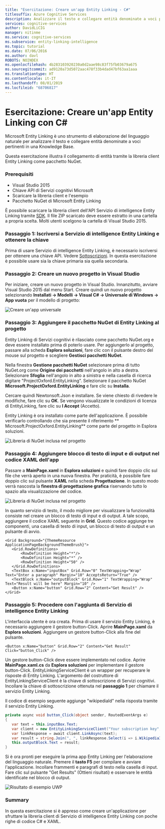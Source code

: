 ```yaml
---
title: "Esercitazione: Creare un'app Entity Linking - C#"
titlesuffix: Azure Cognitive Services
description: Analizzare il testo e collegare entità denominate a voci pertinenti in una Knowledge Base tramite l'API Entity Linking.
services: cognitive-services
author: DavidLiCIG
manager: nitinme
ms.service: cognitive-services
ms.subservice: entity-linking-intelligence
ms.topic: tutorial
ms.date: 07/06/2016
ms.author: davl
ROBOTS: NOINDEX
ms.openlocfilehash: 4b283103920230a0d2aae98c83f75fb03679a675
ms.sourcegitcommit: ad9120a73d5072aac478f33b4dad47bf63aa1aaa
ms.translationtype: HT
ms.contentlocale: it-IT
ms.lasthandoff: 08/01/2019
ms.locfileid: "68706817"
---
```

# <a name="tutorial-build-an-entity-linking-app-with-c"></a>Esercitazione: Creare un'app Entity Linking con C#

Microsoft Entity Linking è uno strumento di elaborazione del linguaggio naturale per analizzare il testo e collegare entità denominate a voci pertinenti in una Knowledge Base. 

Questa esercitazione illustra il collegamento di entità tramite la libreria client Entity Linking come pacchetto NuGet. 

### <a name="Prerequisites">Prerequisiti</a>

- Visual Studio 2015
- Chiave API di Servizi cognitivi Microsoft
- Scaricare la libreria client e l'esempio
- Pacchetto NuGet di Microsoft Entity Linking

È possibile scaricare la libreria client dell'API Servizio di intelligence Entity Linking tramite [SDK](https://www.github.com/microsoft/cognitive-entitylinking-windows). Il file ZIP scaricato deve essere estratto in una cartella a propria scelta. Molti utenti scelgono la cartella di Visual Studio 2015.

### <a name="step-1-subscribe-entity-linking-intelligence-service-and-get-your-own-key">Passaggio 1: Iscriversi a Servizio di intelligence Entity Linking e ottenere la chiave</a>
Prima di usare Servizio di intelligence Entity Linking, è necessario iscriversi per ottenere una chiave API. Vedere [Sottoscrizioni](https://www.microsoft.com/cognitive-services/en-us/sign-up). In questa esercitazione è possibile usare sia la chiave primaria sia quella secondaria.

### <a name="step-2-create-a-new-project-in-visual-studio"> Passaggio 2: Creare un nuovo progetto in Visual Studio</a>

Per iniziare, creare un nuovo progetto in Visual Studio. Innanzitutto, avviare Visual Studio 2015 dal menu Start. Creare quindi un nuovo progetto selezionando **Installati → Modelli → Visual C# → Universale di Windows → App vuota** per il modello di progetto:

 ![Creare un'app universale](./Images/CreateUWP.png)

### <a name="step-3-add-the-entity-linking-nuget-package-to-your-project">Passaggio 3: Aggiungere il pacchetto NuGet di Entity Linking al progetto</a>

Entity Linking di Servizi cognitivi è rilasciato come pacchetto NuGet.org e deve essere installato prima di poterlo usare.
Per aggiungerlo al progetto, passare alla scheda **Esplora soluzioni**, fare clic con il pulsante destro del mouse sul progetto e scegliere **Gestisci pacchetti NuGet**.

Nella finestra **Gestione pacchetti NuGet** selezionare prima di tutto NuGet.org come **Origine dei pacchetti** nell'angolo in alto a destra. Selezionare **Sfoglia** nell'angolo in alto a sinistra e nella casella di ricerca digitare "ProjectOxford.EntityLinking". Selezionare il pacchetto NuGet **Microsoft.ProjectOxford.EntityLinking** e fare clic su **Installa**.

Cercare quindi Newtonsoft.Json e installare. Se viene chiesto di rivedere le modifiche, fare clic su **OK**. Se vengono visualizzate le condizioni di licenza di EntityLinking, fare clic su **I Accept** (Accetto).

Entity Linking è ora installato come parte dell'applicazione. È possibile verificarlo controllando che sia presente il riferimento ** Microsoft.ProjectOxford.EntityLinking** come parte del progetto in Esplora soluzioni.

 ![Libreria di NuGet inclusa nel progetto](./Images/NugetLibraryInProject.png)
 
### <a name="step-4-add-an-input-and-output-text-block-to-your-apps-xaml">Passaggio 4: Aggiungere blocco di testo di input e di output nel codice XAML dell'app</a>
Passare a **MainPage.xaml** in **Esplora soluzioni** e quindi fare doppio clic sul file che verrà aperto in una nuova finestra. Per praticità, è possibile fare doppio clic sul pulsante **XAML** nella scheda **Progettazione**. In questo modo verrà nascosta la **finestra di progettazione grafica** riservando tutto lo spazio alla visualizzazione del codice.

 ![Libreria di NuGet inclusa nel progetto](./Images/UWPMainPage.png)
 
In quanto servizio di testo, il modo migliore per visualizzare la funzionalità consiste nel creare un blocco di testo di input e di output. A tale scopo, aggiungere il codice XAML seguente in **Grid**. Questo codice aggiunge tre componenti, una casella di testo di input, un blocco di testo di output e un pulsante di avvio.
 
 ```XAML
 <Grid Background="{ThemeResource ApplicationPageBackgroundThemeBrush}">
    <Grid.RowDefinitions>
        <RowDefinition Height="*"/>
        <RowDefinition Height="*" />
        <RowDefinition Height="50" />
    </Grid.RowDefinitions>
    <TextBox x:Name="inputBox" Grid.Row="0" TextWrapping="Wrap" Text="Enter a paragraph" Margin="10" AcceptsReturn="True" />
    <TextBlock x:Name="outputBlock" Grid.Row="1" TextWrapping="Wrap" Text="Result will be here" Margin="10" />
    <Button x:Name="button" Grid.Row="2" Content="Get Result" />
</Grid>
 ```
 
### <a name="step-5-proceed-to-add-entity-linking-intelligence-service">Passaggio 5: Procedere con l'aggiunta di Servizio di intelligence Entity Linking</a>
 
L'interfaccia utente è ora creata. Prima di usare il servizio Entity Linking, è necessario aggiungere il gestore button-Click. Aprire **MainPage.xaml** da **Esplora soluzioni**. Aggiungere un gestore button-Click alla fine del pulsante.
 
 ```XAML
 <Button x:Name="button" Grid.Row="2" Content="Get Result" Click="button_Click" />
 ```
 
Un gestore button-Click deve essere implementato nel codice. Aprire **MainPage.xaml.cs** da **Esplora soluzioni** per implementare il gestore button-Click. EntityLinkingServiceClient è un wrapper per recuperare le risposte di Entity Linking. L'argomento del costruttore di EntityLinkingServiceClient è la chiave di sottoscrizione di Servizi cognitivi. Incollare la chiave di sottoscrizione ottenuta nel **passaggio 1** per chiamare il servizio Entity Linking. 

Il codice di esempio seguente aggiunge "wikipediaId" nella risposta tramite il servizio Entity Linking. 
 
 ```csharp
 private async void button_Click(object sender, RoutedEventArgs e)
{
    var text = this.inputBox.Text;
    var client = new EntityLinkingServiceClient("Your subscription key","https://api.labs.cognitive.microsoft.com");
    var linkResponse = await client.LinkAsync(text);
    var result = string.Join(", ", linkResponse.Select(i => i.WikipediaID).ToList());
    this.outputBlock.Text = result;
}
 ```
 
Si è ora pronti per eseguire la prima app Entity Linking per l'elaborazione del linguaggio naturale. Premere il **tasto F5** per compilare e avviare l'applicazione. Incollare frammenti e paragrafi di testo nella casella di input. Fare clic sul pulsante "Get Results" (Ottieni risultati) e osservare le entità identificate nel blocco di output.
 
 ![Risultato di esempio UWP](./Images/DemoCodeResult.png)
 
### <a name="summary">Summary</a>
 
In questa esercitazione si è appreso come creare un'applicazione per sfruttare la libreria client di Servizio di intelligence Entity Linking con poche righe di codice C# e XAML. 

